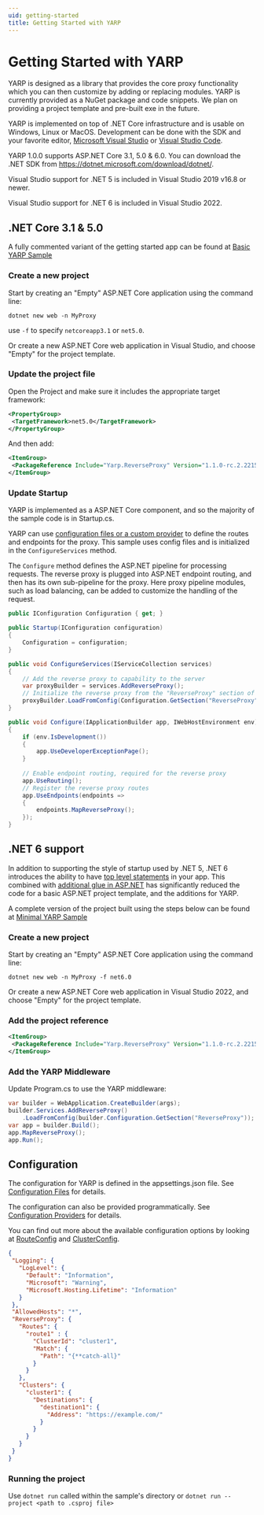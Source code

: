 ```yaml
---
uid: getting-started
title: Getting Started with YARP
---
```


# Getting Started with YARP

YARP is designed as a library that provides the core proxy functionality which you can then customize by adding or replacing modules. YARP is currently provided as a NuGet package and code snippets. We plan on providing a project template and pre-built exe in the future. 

YARP is implemented on top of .NET Core infrastructure and is usable on Windows, Linux or MacOS. Development can be done with the SDK and your favorite editor, [Microsoft Visual Studio](https://visualstudio.microsoft.com/vs/) or [Visual Studio Code](https://code.visualstudio.com/).

YARP 1.0.0 supports ASP.NET Core 3.1, 5.0 & 6.0. You can download the .NET SDK from https://dotnet.microsoft.com/download/dotnet/.

Visual Studio support for .NET 5 is included in Visual Studio 2019 v16.8 or newer.

Visual Studio support for .NET 6 is included in Visual Studio 2022.


## .NET Core 3.1 & 5.0

A fully commented variant of the getting started app can be found at [Basic YARP Sample](https://github.com/microsoft/reverse-proxy/tree/release/latest/samples/BasicYarpSample)

### Create a new project

Start by creating an "Empty" ASP.NET Core application using the command line:

```
dotnet new web -n MyProxy 
```

use `-f` to specify `netcoreapp3.1` or `net5.0`.

Or create a new ASP.NET Core web application in Visual Studio, and choose "Empty" for the project template. 

### Update the project file

Open the Project and make sure it includes the appropriate target framework: 
 
 ```XML
<PropertyGroup>
  <TargetFramework>net5.0</TargetFramework>
</PropertyGroup> 
```

And then add:
 
 ```XML
<ItemGroup> 
  <PackageReference Include="Yarp.ReverseProxy" Version="1.1.0-rc.2.22152.2" />
</ItemGroup> 
```

### Update Startup

YARP is implemented as a ASP.NET Core component, and so the majority of the sample code is in Startup.cs. 

YARP can use [configuration files or a custom provider](#Configuration) to define the routes and endpoints for the proxy. This sample uses config files and is initialized in the `ConfigureServices` method. 

The `Configure` method defines the ASP.NET pipeline for processing requests. The reverse proxy is plugged into ASP.NET endpoint routing, and then has its own sub-pipeline for the proxy. Here proxy pipeline modules, such as load balancing, can be added to customize the handling of the request. 

```C#
public IConfiguration Configuration { get; }

public Startup(IConfiguration configuration)
{
    Configuration = configuration;
}

public void ConfigureServices(IServiceCollection services) 
{ 
    // Add the reverse proxy to capability to the server
    var proxyBuilder = services.AddReverseProxy();
    // Initialize the reverse proxy from the "ReverseProxy" section of configuration
    proxyBuilder.LoadFromConfig(Configuration.GetSection("ReverseProxy"));
} 

public void Configure(IApplicationBuilder app, IWebHostEnvironment env)
{
    if (env.IsDevelopment())
    {
        app.UseDeveloperExceptionPage();
    }
    
    // Enable endpoint routing, required for the reverse proxy
    app.UseRouting();
    // Register the reverse proxy routes
    app.UseEndpoints(endpoints => 
    {
        endpoints.MapReverseProxy(); 
    }); 
} 
```
 
## .NET 6 support

In addition to supporting the style of startup used by .NET 5, .NET 6 introduces the ability to have [top level statements](https://docs.microsoft.com/dotnet/csharp/fundamentals/program-structure/top-level-statements) in your app. This combined with [additional glue in ASP.NET](https://devblogs.microsoft.com/aspnet/asp-net-core-updates-in-net-6-preview-4/#introducing-minimal-apis) has significantly reduced the code for a basic ASP.NET project template, and the additions for YARP.

A complete version of the project built using the steps below can be found at [Minimal YARP Sample](https://github.com/microsoft/reverse-proxy/tree/main/samples/ReverseProxy.Minimal.Sample)

### Create a new project

Start by creating an "Empty" ASP.NET Core application using the command line:

```Console
dotnet new web -n MyProxy -f net6.0
```

Or create a new ASP.NET Core web application in Visual Studio 2022, and choose "Empty" for the project template. 

### Add the project reference

 ```XML
<ItemGroup> 
  <PackageReference Include="Yarp.ReverseProxy" Version="1.1.0-rc.2.22152.2" />
</ItemGroup> 
```

### Add the YARP Middleware

Update Program.cs to use the YARP middleware:

```C#
var builder = WebApplication.CreateBuilder(args);
builder.Services.AddReverseProxy()
    .LoadFromConfig(builder.Configuration.GetSection("ReverseProxy"));
var app = builder.Build();
app.MapReverseProxy();
app.Run();
```

## Configuration 

The configuration for YARP is defined in the appsettings.json file. See [Configuration Files](config-files.md) for details.

The configuration can also be provided programmatically. See [Configuration Providers](config-providers.md) for details.

You can find out more about the available configuration options by looking at [RouteConfig](xref:Yarp.ReverseProxy.Configuration.RouteConfig) and [ClusterConfig](xref:Yarp.ReverseProxy.Configuration.ClusterConfig).
 
 ```JSON
 {
  "Logging": {
    "LogLevel": {
      "Default": "Information",
      "Microsoft": "Warning",
      "Microsoft.Hosting.Lifetime": "Information"
    }
  },
  "AllowedHosts": "*",
  "ReverseProxy": {
    "Routes": {
      "route1" : {
        "ClusterId": "cluster1",
        "Match": {
          "Path": "{**catch-all}"
        }
      }
    },
    "Clusters": {
      "cluster1": {
        "Destinations": {
          "destination1": {
            "Address": "https://example.com/"
          }
        }
      }
    }
  }
}
```

### Running the project

Use `dotnet run` called within the sample's directory or `dotnet run --project <path to .csproj file>`
